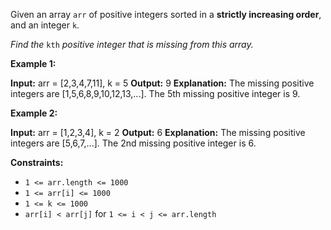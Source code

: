
Given an array  `arr` of positive integers sorted in a  **strictly increasing order**, and an integer  `k`.

_Find the_ `kth` _positive integer that is missing from this array._

**Example 1:**

**Input:** arr = [2,3,4,7,11], k = 5
**Output:** 9
**Explanation:** The missing positive integers are [1,5,6,8,9,10,12,13,...]. The 5th missing positive integer is 9.

**Example 2:**

**Input:** arr = [1,2,3,4], k = 2
**Output:** 6
**Explanation:** The missing positive integers are [5,6,7,...]. The 2nd missing positive integer is 6.

**Constraints:**

-   `1 <= arr.length <= 1000`
-   `1 <= arr[i] <= 1000`
-   `1 <= k <= 1000`
-   `arr[i] < arr[j]`  for  `1 <= i < j <= arr.length`